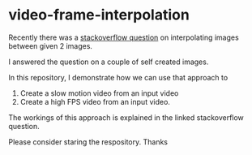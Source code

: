 # video-frame-interpolation

Recently there was a [stackoverflow question](https://stackoverflow.com/questions/75983462/is-it-possible-to-interpolate-a-quarter-of-the-video-with-optical-flow/75992992#75992992) on interpolating images between given 2 images.

I answered the question on a couple of self created images. 

In this repository, I demonstrate how we can use that approach to
1. Create a slow motion video from an input video
2. Create a high FPS video from an input video. 

The workings of this approach is explained in the linked stackoverflow question. 

Please consider staring the respository. Thanks
